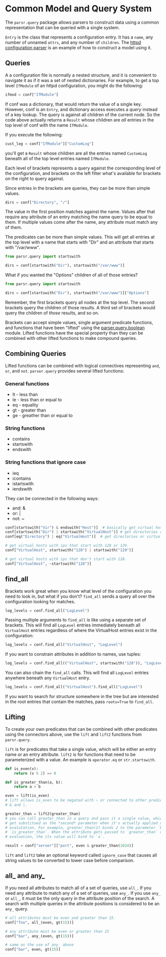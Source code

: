 # Common Model and Query System
The `parsr.query` package allows parsers to construct data using a common
representation that can be queried with a single system.

`Entry` is the class that represents a configuration entry. It has a `name`, any
number of unnamed `attrs`, and any number of `children`. The
[httpd configuration parser](https://github.com/csams/parsr/blob/master/parsr/examples/httpd_conf.py)
is an example of how to construct a model using it.

## Queries
A a configuration file is normally a nested structure, and it is convenient to
navigate it as if it was a set of nested dictionaries. For example, to get a top
level `IfModule` of an httpd configuration, you might do the following:

```python
ifmod = conf["IfModule"]
```

If conf was a dictionary, that would return the value of a single key. However,
conf is an `Entry`, and dictionary access executes a *query* instead of a key
lookup. The query is against all children of the current node. So the code above
actually returns a `Result` whose children are *all* entries in the top level of
conf with the name `IfModule`.

If you execute the following:

```python
cust_log = conf["IfModule"]["CustomLog"]
```

you'll get a `Result` whose children are all the entries named `CustomLog`
beneath all of the top level entries named `IfModule`.

Each level of brackets represents a query against the corresponding level of the
configuration, and brackets on the left filter what's available for brackets on
the right to query against.

Since entries in the brackets are queries, they can be more than simple values.

```python
dirs = conf["Directory", "/"]
```

The value in the first position matches against the name. Values after that
require any attribute of an entry matching the name query to be equal to them.
If multiple values come after the name, any attribute must match any of them.

The predicates can be more than simple values. This will get all entries at the
top level with a name that starts with "Dir" and an attribute that starts with
"/var/www".
```python
from parsr.query import startswith

dirs = conf[startswith("Dir"), startswith("/var/www")]
```

What if you wanted the "Options" children of all of those entries?
```python
from parsr.query import startswith

dirs = conf[startswith("Dir"), startswith("/var/www")]["Options"]
```

Remember, the first brackets query all nodes at the top level. The second
brackets query the children of those results. A third set of brackets would
query the children of *those* results, and so on.

Brackets can accept simple values, single argument predicate functions, and functions that
have been "lifted" using the [parser.query.boolean](https://github.com/csams/parsr/blob/master/parsr/query/boolean.py)
module. Lifted functions have the special property than they can be combined
with other lifted functions to make compound queries.

## Combining Queries
Lifted functions can be combined with logical connectives representing `and`,
`or`, and `not`. `parser.query` provides several lifted functions:

### General functions
* lt - less than
* le - less than or equal to
* eq - equality
* gt - greater than
* ge - greather than or equal to

### String functions
* contains
* startswith
* endswith

### String functions that ignore case
* ieq
* icontains
* istartswith
* iendswith

They can be connected in the following ways:
* and: &
* or: |
* not: ~

```python
conf[startswith("Vir") & endswith("Host")]  # basically get virtual hosts
conf[startswith("Dir") | startswith("VirtualHost")] # get directories or virtual hosts
conf[eq("Directory") | eq("VirtualHost")]  # get directories or virtual hosts

# get virtual hosts with ips that start with 128 or 129.
conf["VirtualHost", startswith("128") | startswith("129")]

# get virtual hosts with ips that don't start with 128.
conf["VirtualHost", ~startswith("128")]
```

## find_all
Brackets work great when you know what level of the configuration you need to
look in, but what if you don't? `find_all` sends a query all over the
configuration looking for matches.
```python
log_levels = conf.find_all("LogLevel")
```

Passing multiple arguments to `find_all` is like using a separate set of
brackets. This will find all `LogLevel` entries immediately beneath all
`VirtualHost` entries regardless of where the VirtualHost entries exist in the
configuration:
```python
log_levels = conf.find_all("VirtualHost", "LogLevel")
```

If you want to constrain attributes in addition to names, use tuples:
```python
log_levels = conf.find_all(("VirtualHost", startswith("128")), "LogLevel")
```

You can also chain the `find_all` calls. This will find all `LogLevel` entries
anywhere beneath any `VirtualHost` entry.
```python
log_levels = conf.find_all("VirtualHost").find_all("LogLevel")
```

If you want to search for structure somewhere in the tree but are interested in
the root entries that contain the matches, pass `roots=True` to `find_all`.

## Lifting
To create your own predicates that can be combined with other predicates using
the connectors above, use the `lift` and `lift2` functions from `parsr.query`.

`lift` is for predicates that take a single value, which will be either an entry
name or an entry attribute. `lift2` is for functions that need to be
parameterized with a value. An example is `operator.eq` or `str.startswith`.

```python
def is_even(v):
    return (v % 2) == 0

def is_greater_than(a, b):
    return a > b

even = lift(is_even)
# lift allows is_even to be negated with ~ or connected to other predicates with
# & and |.

greater_than = lift2(greater_than)
# you can call greater_than in a query and pass it a single value, which will
# get substitued as the *second* parameter when it's actually applied during the
# evalutation. For example, greater_than(2) binds 2 to the parameter `b` in
# `is_greater_than`. When the attribute gets passed to `greater_than` during the
# evaluation, the its value will bind to `a`.

result = conf["server"]["port", even & greater_than(1024)]
```

`lift` and `lift2` take an optional keyword called `ignore_case` that causes all
string values to be converted to lower case before comparison.

## all_ and any_
If you need all attributes to match all of a set of queries, use `all_`. If you
need any attribute to match any of a set of queries, use `any_`. If you use
`any_` or `all_`, it must be the only query in the attribute position of the
search. A search with multiple queries in the attribute positions is considered
to be an `any_` query.
```python
# all attributes must be even and greater than 15.
conf["foo", all_(even, gt(15))]

# any attribute must be even or greater than 15
conf["bar", any_(even, gt(15))]

# same as the use of any_ above
conf["bar", even, gt(15)]
```

